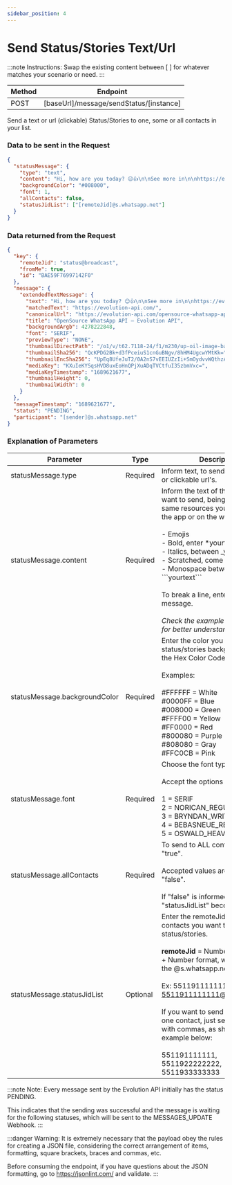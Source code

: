 ```yaml
---
sidebar_position: 4
---
```


# Send Status/Stories Text/Url

:::note Instructions:
Swap the existing content between [  ] for whatever matches your scenario or need.
:::

| Method | Endpoint                                    |
| ------ | ------------------------------------------- |
| POST   | [baseUrl]/message/sendStatus/[instance] |

Send a text or url (clickable) Status/Stories to one, some or all contacts in your list.

### Data to be sent in the Request

```json title=Payload
{
  "statusMessage": {
    "type": "text",
    "content": "Hi, how are you today? 😉👍\n\nSee more in\n\nhttps://evolution-api.com/",
    "backgroundColor": "#008000",
    "font": 1,
    "allContacts": false,
    "statusJidList": ["[remoteJid]@s.whatsapp.net"]
  }
}
```

### Data returned from the Request

```json title=Result
{
  "key": {
    "remoteJid": "status@broadcast",
    "fromMe": true,
    "id": "BAE59F76997142F0"
  },
  "message": {
    "extendedTextMessage": {
      "text": "Hi, how are you today? 😉👍\n\nSee more in\n\nhttps://evolution-api.com/",
      "matchedText": "https://evolution-api.com/",
      "canonicalUrl": "https://evolution-api.com/opensource-whatsapp-api/",
      "title": "OpenSource WhatsApp API – Evolution API",
      "backgroundArgb": 4278222848,
      "font": "SERIF",
      "previewType": "NONE",
      "thumbnailDirectPath": "/o1/v/t62.7118-24/f1/m230/up-oil-image-bae65e3e-9813-4686-99a5-53ab5e2336c7?ccb=9-4&oh=01_AdRENApzu4pB-Y6VDbbGWfD6w91B1rmxgveUJH_cCmt0Hg&oe=64DCEF1B",
      "thumbnailSha256": "QcKPDG2Bk+d3fPceiuS1cnGuBNgv/8hHM4UgcwYMtKk=",
      "thumbnailEncSha256": "UpEq8UfeJuT2/0A2nS7vEEIUZzIi+SmOydvvWQthzAs=",
      "mediaKey": "KXuIeKYSqsHVD8uxEoHnQPjXuADqTVCtfuI35zbmVxc=",
      "mediaKeyTimestamp": "1689621677",
      "thumbnailHeight": 0,
      "thumbnailWidth": 0
    }
  },
  "messageTimestamp": "1689621677",
  "status": "PENDING",
  "participant": "[sender]@s.whatsapp.net"
}
```

### Explanation of Parameters

<!-- prettier-ignore -->
Parameter | Type |	Description
-|-|-
statusMessage.type | Required | Inform text, to send text messages or clickable url's.
statusMessage.content |	Required | Inform the text of the message you want to send, being able to use the same resources you would use in the app or on the web, which are:<br /><br /> - Emojis<br /> - Bold, enter \*yourtext\*<br /> - Italics, between \_yourtext\_<br /> - Scratched, come in \~yourtext\~<br /> - Monospace between \```yourtext\``` <br /><br />To break a line, enter "\n" in the message. <br /><br />_Check the example in the payload for better understanding._
statusMessage.backgroundColor | Required | Enter the color you want for the status/stories background, using the Hex Color Code. <br /><br /> Examples:<br /><br />   #FFFFFF = White<br />   #0000FF = Blue<br />#008000 = Green<br />   #FFFF00 = Yellow<br />    #FF0000 = Red<br />   #800080 = Purple<br />    #808080 = Gray<br />    #FFC0CB = Pink <br />
statusMessage.font |	Required | Choose the font type to be used. <br /><br />Accept the options below:<br /><br />   1 = SERIF<br />   2 = NORICAN_REGULAR<br />   3 = BRYNDAN_WRITE<br />   4 = BEBASNEUE_REGULAR<br />   5 = OSWALD_HEAVY<br />
statusMessage.allContacts | Required | To send to ALL contacts, type "true".<br /><br />Accepted values ​​are "true" or "false".<br /><br />If "false" is informed, the "statusJidList" becomes required.
statusMessage.statusJidList | Optional | Enter the remoteJid of one or more contacts you want to send status/stories.<br /><br />**remoteJid** = Number in DDI + DDD + Number format, with or without the @s.whatsapp.net ending.<br /><br />Ex: 5511911111111 or 5511911111111@s.whatsapp.net<br /><br />If you want to send it to more than one contact, just separate them with commas, as shown in the example below:<br /><br />   551191111111,<br />   5511922222222,<br />    5511933333333

:::note Note:
Every message sent by the Evolution API initially has the status PENDING.

This indicates that the sending was successful and the message is waiting for the following statuses, which will be sent to the MESSAGES_UPDATE Webhook.
:::

:::danger Warning:
It is extremely necessary that the payload obey the rules for creating a JSON file, considering the correct arrangement of items, formatting, square brackets, braces and commas, etc.

Before consuming the endpoint, if you have questions about the JSON formatting, go to https://jsonlint.com/ and validate.
:::
